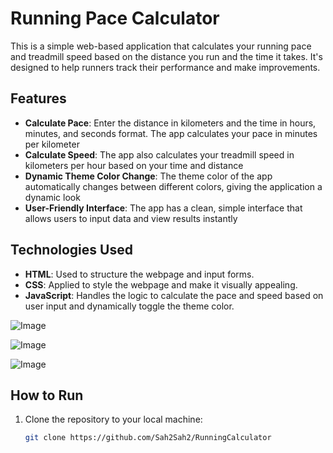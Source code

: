# Running Pace Calculator

This is a simple web-based application that calculates your running pace and treadmill speed based on the distance you run and the time it takes. It's designed to help runners track their performance and make improvements.

## Features
- **Calculate Pace**: Enter the distance in kilometers and the time in hours, minutes, and seconds format. The app calculates your pace in minutes per kilometer
- **Calculate Speed**: The app also calculates your treadmill speed in kilometers per hour based on your time and distance
- **Dynamic Theme Color Change**: The theme color of the app automatically changes between different colors, giving the application a dynamic look 
- **User-Friendly Interface**: The app has a clean, simple interface that allows users to input data and view results instantly

## Technologies Used
- **HTML**: Used to structure the webpage and input forms.
- **CSS**: Applied to style the webpage and make it visually appealing.
- **JavaScript**: Handles the logic to calculate the pace and speed based on user input and dynamically toggle the theme color.

![Image](https://github.com/user-attachments/assets/f62cf645-f4a7-4ba7-938e-946a2ac80d01)

![Image](https://github.com/user-attachments/assets/ff36ed9e-ed95-49f9-a8ca-368995863544)

![Image](https://github.com/user-attachments/assets/1e0a2b6a-f43b-4083-b236-da2dfac22285)


## How to Run

1. Clone the repository to your local machine:
   ```bash
   git clone https://github.com/Sah2Sah2/RunningCalculator

  
